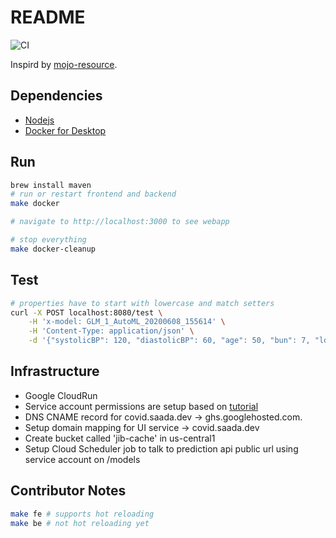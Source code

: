# README

![CI](https://github.com/saada/kenji-mojo-api/workflows/CI/badge.svg)

Inspird by [mojo-resource](https://github.com/h2oai/h2o-tutorials/tree/master/tutorials/mojo-resource).

## Dependencies

* [Nodejs](https://nodejs.org/en/)
* [Docker for Desktop](https://www.docker.com/products/docker-desktop)

## Run

```sh
brew install maven
# run or restart frontend and backend
make docker

# navigate to http://localhost:3000 to see webapp

# stop everything
make docker-cleanup
```

##  Test

```sh
# properties have to start with lowercase and match setters
curl -X POST localhost:8080/test \
    -H 'x-model: GLM_1_AutoML_20200608_155614' \
    -H 'Content-Type: application/json' \
    -d '{"systolicBP": 120, "diastolicBP": 60, "age": 50, "bun": 7, "ldh": 140, "pulseOx": 98, "cr": 0.9, "Charlson_Score": 3, "troponin": 0.5, "ddimer": 1.5}'
```

## Infrastructure

* Google CloudRun
* Service account permissions are setup based on [tutorial](https://github.com/GoogleCloudPlatform/github-actions/tree/master/example-workflows/cloud-run)
* DNS CNAME record for covid.saada.dev -> ghs.googlehosted.com.
* Setup domain mapping for UI service -> covid.saada.dev
* Create bucket called 'jib-cache' in us-central1
* Setup Cloud Scheduler job to talk to prediction api public url using service account on /models

## Contributor Notes

```sh
make fe # supports hot reloading
make be # not hot reloading yet
```
